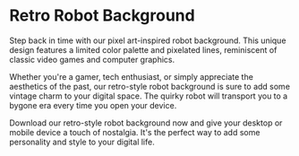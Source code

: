 <!--font:Poppins-->

# Retro Robot Background

Step back in time with our pixel art-inspired robot background. This unique design features a limited color palette and pixelated lines, reminiscent of classic video games and computer graphics.

Whether you're a gamer, tech enthusiast, or simply appreciate the aesthetics of the past, our retro-style robot background is sure to add some vintage charm to your digital space. The quirky robot will transport you to a bygone era every time you open your device.

Download our retro-style robot background now and give your desktop or mobile device a touch of nostalgia. It's the perfect way to add some personality and style to your digital life.

<!--

Write me markdown content of website with wallpaper:

"A pixel art-inspired wallpaper featuring a retro-style robot, with a limited color palette and pixelated lines."

The header of the page should not be copy of the text but rather a real content of the website which is using this wallpaper.


---


# Retro Robot Wallpaper

Add a touch of nostalgia to your digital space with this pixel art-inspired wallpaper. Featuring a retro-style robot, the limited color palette and pixelated lines create a unique and eye-catching design.

Perfect for gamers, tech enthusiasts, or anyone who loves a bit of retro charm, this wallpaper is sure to make your desktop or mobile device stand out. Download it now and give your screen a new look!


---


Heading should not include word "wallpaper". The website should not be about the wallpaper itself, wallpaper is just a related background, rewrite whole content.


---


# Retro Robot: A Pixel Art-Inspired Blast from the Past

Step back in time with our retro-style robot background. This pixel art-inspired design features a limited color palette and pixelated lines, reminiscent of classic video games and computer graphics.

Whether you're a gamer, tech enthusiast, or simply appreciate the aesthetics of the past, this wallpaper is sure to add a touch of nostalgia to your digital space. Let the robot's quirky charm transport you to a bygone era every time you open your device.

Download our retro robot background now and relive the glory days of pixelated art and gaming.


---


Heading is too long, rewrite whole content.


---


# Add Some Retro Charm to Your Digital Space with Our Pixel Art-Inspired Robot Background

Transport yourself back in time with our retro-style robot background. This unique design features a limited color palette and pixelated lines, inspired by classic video games and computer graphics.

Whether you're a gamer, tech enthusiast, or simply appreciate the aesthetics of the past, our robot background is sure to add a touch of nostalgia to your digital space. The quirky charm of the robot will make you feel like you're in a bygone era every time you open your device.

Download our pixel art-inspired robot background now and give your desktop or mobile device a blast from the past. It's the perfect way to add some retro charm to your digital life.


---


Heading is too long, rewrite whole content.


---


# Get a Blast from the Past with Our Retro-Style Robot Background

Step back in time with our pixel art-inspired robot background. This unique design features a limited color palette and pixelated lines, reminiscent of classic video games and computer graphics.

Whether you're a gamer, tech enthusiast, or simply appreciate the aesthetics of the past, our retro-style robot background is sure to add some vintage charm to your digital space. The quirky robot will transport you to a bygone era every time you open your device.

Download our retro-style robot background now and give your desktop or mobile device a touch of nostalgia. It's the perfect way to add some personality and style to your digital life.


---


Write me a Google font which is best fitting for the website.

Pick from the list:
- Montserrat
- Barlow Condensed
- Dancing Script
- Poppins
- Inter
- Alegreya
- Open Sans
- IBM Plex Sans
- Lato
- Futura
- Great Vibes
- Raleway
- Lobster
- Orbitron
- Playfair Display
- Roboto
- Exo 2


Write just the font name nothing else.


---


Poppins

-->
